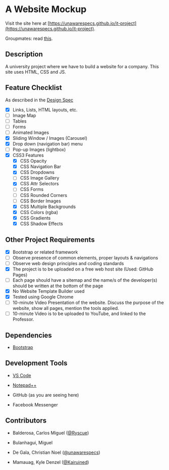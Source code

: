 # A Website Mockup

Visit the site here at [https://unawarespecs.github.io/it-project](https://unawarespecs.github.io/it-project).

Groupmates: read [this](CONTRIBUTING.md).

## Description

A university project where we have to build a website for a company. This site uses HTML, CSS and JS.

## Feature Checklist

As described in the [Design Spec](./Instructions.doc)

- [X] Links, Lists, HTML layouts, etc.
- [ ] Image Map
- [ ] Tables
- [ ] Forms
- [ ] Animated Images
- [X] Sliding Window / Images (Carousel)
- [X] Drop down (navigation bar) menu
- [ ] Pop-up Images (lightbox)
- [X] CSS3 Features
  - [X] CSS Opacity
  - [X] CSS Navigation Bar
  - [X] CSS Dropdowns
  - [ ] CSS Image Gallery
  - [X] CSS Attr Selectors
  - [ ] CSS Forms
  - [ ] CSS Rounded Corners
  - [ ] CSS Border Images
  - [X] CSS Multiple Backgrounds
  - [X] CSS Colors (rgba)
  - [X] CSS Gradients
  - [X] CSS Shadow Effects

## Other Project Requirements

- [x] Bootstrap or related framework
- [ ] Observe presence of common elements, proper layouts & navigations
- [ ] Observe web design principles and coding standards
- [x] The project is to be uploaded on a free web host site (Used: GitHub Pages)
- [ ] Each page should have a sitemap and the name/s of the developer(s) should be written at the bottom of the page
- [x] No Website Template Builder used
- [x] Tested using Google Chrome
- [ ] 10-minute Video Presentation of the website. Discuss the purpose of the website, show all pages, mention the tools applied.
- [ ] 10-minute Video is to be uploaded to YouTube, and linked to the Professor.

## Dependencies

- [Bootstrap](https://getbootstrap.com/)

## Development Tools

- [VS Code](https://code.visualstudio.com/)

- [Notepad++](https://notepad-plus-plus.org)

- GitHub (as you are seeing here)

- Facebook Messenger

## Contributors

- Balderosa, Carlos Miguel ([@Ryscue](https://github.com/ryscue))

- Bulanhagui, Miguel

- De Gala, Christian Noel ([@unawarespecs](https://github.com/unawarespecs))

- Mamauag, Kyle Denzel ([@Kairuined](https://github.com/kairuined))

